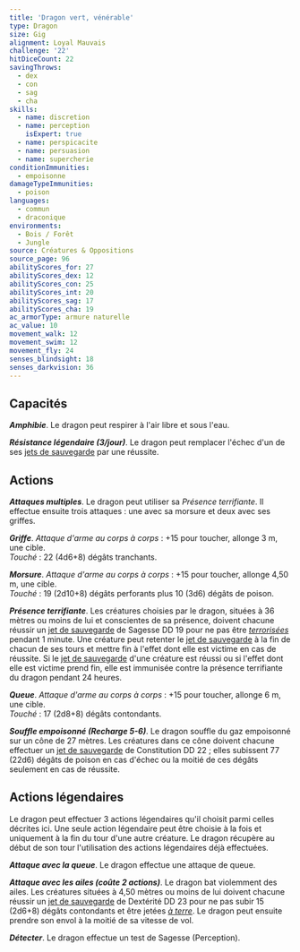 ```yaml
---
title: 'Dragon vert, vénérable'
type: Dragon
size: Gig
alignment: Loyal Mauvais
challenge: '22'
hitDiceCount: 22
savingThrows:
  - dex
  - con
  - sag
  - cha
skills:
  - name: discretion
  - name: perception
    isExpert: true
  - name: perspicacite
  - name: persuasion
  - name: supercherie
conditionImmunities:
  - empoisonne
damageTypeImmunities:
  - poison
languages:
  - commun
  - draconique
environments:
  - Bois / Forêt
  - Jungle
source: Créatures & Oppositions
source_page: 96
abilityScores_for: 27
abilityScores_dex: 12
abilityScores_con: 25
abilityScores_int: 20
abilityScores_sag: 17
abilityScores_cha: 19
ac_armorType: armure naturelle
ac_value: 10
movement_walk: 12
movement_swim: 12
movement_fly: 24
senses_blindsight: 18
senses_darkvision: 36
---
```

## Capacités
_**Amphibie**_. Le dragon peut respirer à l'air libre et sous l'eau.

_**Résistance légendaire (3/jour)**_. Le dragon peut remplacer l'échec d'un de ses [jets de sauvegarde](/utiliser-les-caracteristiques/#jets-de-sauvegarde) par une réussite.

## Actions
_**Attaques multiples**_. Le dragon peut utiliser sa _Présence terrifiante_. Il effectue ensuite trois attaques : une avec sa morsure et deux avec ses griffes.

_**Griffe**_. _Attaque d'arme au corps à corps_ : +15 pour toucher, allonge 3 m, une cible.  
_Touché_ : 22 (4d6+8) dégâts tranchants.

_**Morsure**_. _Attaque d'arme au corps à corps_ : +15 pour toucher, allonge 4,50 m, une cible.  
_Touché_ : 19 (2d10+8) dégâts perforants plus 10 (3d6) dégâts de poison.

_**Présence terrifiante**_. Les créatures choisies par le dragon, situées à 36 mètres ou moins de lui et conscientes de sa présence, doivent chacune réussir un [jet de sauvegarde](/utiliser-les-caracteristiques/#jets-de-sauvegarde) de Sagesse DD 19 pour ne pas être [_terrorisées_](/gerer-la-sante-du-personnage/#terrorise) pendant 1 minute. Une créature peut retenter le [jet de sauvegarde](/utiliser-les-caracteristiques/#jets-de-sauvegarde) à la fin de chacun de ses tours et mettre fin à l'effet dont elle est victime en cas de réussite. Si le [jet de sauvegarde](/utiliser-les-caracteristiques/#jets-de-sauvegarde) d'une créature est réussi ou si l'effet dont elle est victime prend fin, elle est immunisée contre la présence terrifiante du dragon pendant 24 heures.

_**Queue**_. _Attaque d'arme au corps à corps_ : +15 pour toucher, allonge 6 m, une cible.  
_Touché_ : 17 (2d8+8) dégâts contondants.

_**Souffle empoisonné (Recharge 5-6)**_. Le dragon souffle du gaz empoisonné sur un cône de 27 mètres. Les créatures dans ce cône doivent chacune effectuer un [jet de sauvegarde](/utiliser-les-caracteristiques/#jets-de-sauvegarde) de Constitution DD 22 ; elles subissent 77 (22d6) dégâts de poison en cas d'échec ou la moitié de ces dégâts seulement en cas de réussite.

## Actions légendaires
Le dragon peut effectuer 3 actions légendaires qu'il choisit parmi celles décrites ici. Une seule action légendaire peut être choisie à la fois et uniquement à la fin du tour d'une autre créature. Le dragon récupère au début de son tour l'utilisation des actions légendaires déjà effectuées.

_**Attaque avec la queue**_. Le dragon effectue une attaque de queue.

_**Attaque avec les ailes (coûte 2 actions)**_. Le dragon bat violemment des ailes. Les créatures situées à 4,50 mètres ou moins de lui doivent chacune réussir un [jet de sauvegarde](/utiliser-les-caracteristiques/#jets-de-sauvegarde) de Dextérité DD 23 pour ne pas subir 15 (2d6+8) dégâts contondants et être jetées [_à terre_](/gerer-la-sante-du-personnage/#a-terre). Le dragon peut ensuite prendre son envol à la moitié de sa vitesse de vol.

_**Détecter**_. Le dragon effectue un test de Sagesse (Perception).

